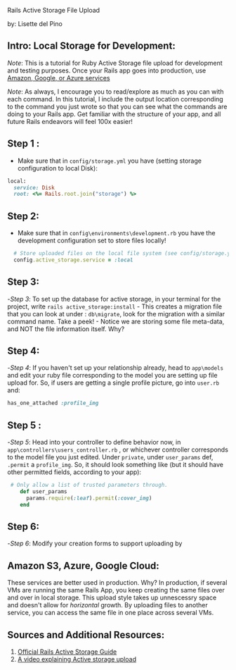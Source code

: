 Rails Active Storage File Upload

by: Lisette del Pino

## Intro: Local Storage for Development:
*Note*: This is a tutorial for Ruby Active Storage file upload for development and testing purposes. Once your Rails app goes into production, use [Amazon, Google, or Azure services](#amazon-S3-azure-google-cloud)

*Note*: As always, I encourage you to read/explore as much as you can with each command. In this tutorial, I include the output location corresponding to the command you just wrote so that you can see what the commands are doing to your Rails app. Get familiar with the structure of your app, and all future Rails endeavors will feel 100x easier!

## Step 1 :
- Make sure that in `config/storage.yml` you have (setting storage configuration to local Disk):
```ruby
local:
  service: Disk
  root: <%= Rails.root.join("storage") %>
```

## Step 2:
- Make sure that in `config\environments\development.rb` you have the development configuration set to store files locally!
```ruby
  # Store uploaded files on the local file system (see config/storage.yml for options)
  config.active_storage.service = :local
```

## Step 3:
-*Step 3*: To set up the database for active storage, in your terminal for the project, write `rails active_storage:install`
    - This creates a migration file that you can look at under : `db\migrate`, look for the migration with a similar command name. Take a peek!
    - Notice we are storing some file meta-data, and NOT the file information itself. Why?

## Step 4:

-*Step 4*: If you haven't set up your relationship already, head to `app\models` and edit your ruby file corresponding to the model you are setting up file upload for. So, if users are getting a single profile picture, go into `user.rb` and:

```ruby
has_one_attached :profile_img
```
## Step 5 :
-*Step 5*: Head into your controller to define behavior now, in `app\controllers\users_controller.rb` , or whichever controller corresponds to the model file you just edited. Under `private`, under `user_params` def, `.permit` a `profile_img`. So, it should look something like (but it should have other permitted fields, according to your app):
``` ruby
 # Only allow a list of trusted parameters through.
    def user_params
      params.require(:leaf).permit(:cover_img)
    end
```
## Step 6:
-*Step 6*: Modify your creation forms to support uploading by

## Amazon S3, Azure, Google Cloud:
These services are better used in production. Why? In production, if several VMs are running the same Rails App, you keep creating the same files over and over in local storage. This upload style takes up unnescessry space and doesn't allow for *horizontal* growth. By uploading files to another service, you can access the same file in one place across several VMs.

## Sources and Additional Resources:
1. [Official Rails Active Storage Guide](https://edgeguides.rubyonrails.org/index.html)
2. [A video explaining Active storage upload](https://www.youtube.com/watch?v=V2eaE29Zoms)


